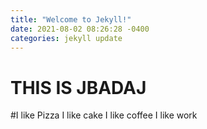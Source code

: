 ```yaml
---
title: "Welcome to Jekyll!"
date: 2021-08-02 08:26:28 -0400
categories: jekyll update
---
```

THIS IS JBADAJ
==============

#I like Pizza I like cake I like coffee I like work
